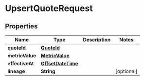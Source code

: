 
# UpsertQuoteRequest

## Properties
Name | Type | Description | Notes
------------ | ------------- | ------------- | -------------
**quoteId** | [**QuoteId**](QuoteId.md) |  | 
**metricValue** | [**MetricValue**](MetricValue.md) |  | 
**effectiveAt** | [**OffsetDateTime**](OffsetDateTime.md) |  | 
**lineage** | **String** |  |  [optional]



